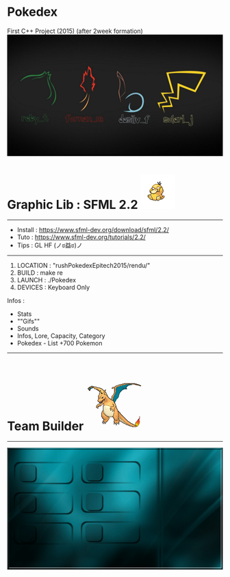 # Pokedex
First C++ Project (2015) (after 2week formation)
![](./rushPokedexEpitech2015/rendu/ressources/images/mainmenu.jpg)

# Graphic Lib : SFML 2.2  ![](./rushPokedexEpitech2015/rendu/ressources/sprites/54.png)
-------------------------------------------------
 * Install : https://www.sfml-dev.org/download/sfml/2.2/
 * Tuto : https://www.sfml-dev.org/tutorials/2.2/
 * Tips : GL HF (ノಠ益ಠ)ノ
-------------------------------------------------



1. LOCATION : "rushPokedexEpitech2015/rendu/"
2. BUILD : make re 
3. LAUNCH : ./Pokedex
4. DEVICES : Keyboard Only

Infos : 
- Stats
- ""Gifs""
- Sounds
- Infos, Lore, Capacity, Category
- Pokedex - List +700 Pokemon
-------------------------------------------------

# Team Builder ![](./rushPokedexEpitech2015/rendu/ressources/images/Sprite_6_x_006.png)
-------------------------------------------------
![](./rushPokedexEpitech2015/rendu/ressources/images/teambuilder.jpg)
